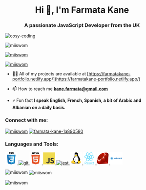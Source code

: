 <h1 align="center">Hi 👋, I'm Farmata Kane</h1>
<h3 align="center">A passionate JavaScript Developer from the UK</h3>

<img text-align="center"  alt="cosy-coding" width="400" src="https://images.squarespace-cdn.com/content/v1/5fe4caeadae61a2f19719512/fbabc357-b945-4e72-8881-b94e68522174/Cozy+Home+Office?format=1000w">

<p align="left"> <img src="https://komarev.com/ghpvc/?username=miiswom&label=Profile%20views&color=0e75b6&style=flat" alt="miiswom" /> </p>

<p align="left"> <a href="https://github.com/ryo-ma/github-profile-trophy"><img src="https://github-profile-trophy.vercel.app/?username=miiswom" alt="miiswom" /></a> </p>

<p align="left"> <a href="https://twitter.com/miiswom" target="blank"><img src="https://img.shields.io/twitter/follow/miiswom?logo=twitter&style=for-the-badge" alt="miiswom" /></a> </p>

- 👨‍💻 All of my projects are available at [https://farmatakane-portfolio.netlify.app/](https://farmatakane-portfolio.netlify.app/)

- 📫 How to reach me **kane.farmata@gmail.com**

- ⚡ Fun fact **I speak English, French, Spanish, a bit of Arabic and Albanian on a daily basis.**

<h3 align="left">Connect with me:</h3>
<p align="left">
<a href="https://twitter.com/miiswom" target="blank"><img align="center" src="https://raw.githubusercontent.com/rahuldkjain/github-profile-readme-generator/master/src/images/icons/Social/twitter.svg" alt="miiswom" height="30" width="40" /></a>
<a href="https://linkedin.com/in/farmata-kane-1a890580" target="blank"><img align="center" src="https://raw.githubusercontent.com/rahuldkjain/github-profile-readme-generator/master/src/images/icons/Social/linked-in-alt.svg" alt="farmata-kane-1a890580" height="30" width="40" /></a>
</p>

<h3 align="left">Languages and Tools:</h3>
<p align="left"> <a href="https://www.w3schools.com/css/" target="_blank" rel="noreferrer"> <img src="https://raw.githubusercontent.com/devicons/devicon/master/icons/css3/css3-original-wordmark.svg" alt="css3" width="40" height="40"/> </a> <a href="https://git-scm.com/" target="_blank" rel="noreferrer"> <img src="https://www.vectorlogo.zone/logos/git-scm/git-scm-icon.svg" alt="git" width="40" height="40"/> </a> <a href="https://www.w3.org/html/" target="_blank" rel="noreferrer"> <img src="https://raw.githubusercontent.com/devicons/devicon/master/icons/html5/html5-original-wordmark.svg" alt="html5" width="40" height="40"/> </a> <a href="https://developer.mozilla.org/en-US/docs/Web/JavaScript" target="_blank" rel="noreferrer"> <img src="https://raw.githubusercontent.com/devicons/devicon/master/icons/javascript/javascript-original.svg" alt="javascript" width="40" height="40"/> </a> <a href="https://jestjs.io" target="_blank" rel="noreferrer"> <img src="https://www.vectorlogo.zone/logos/jestjsio/jestjsio-icon.svg" alt="jest" width="40" height="40"/> </a> <a href="https://www.linux.org/" target="_blank" rel="noreferrer"> <img src="https://raw.githubusercontent.com/devicons/devicon/master/icons/linux/linux-original.svg" alt="linux" width="40" height="40"/> </a> <a href="https://reactjs.org/" target="_blank" rel="noreferrer"> <img src="https://raw.githubusercontent.com/devicons/devicon/master/icons/react/react-original-wordmark.svg" alt="react" width="40" height="40"/> </a> <a href="https://www.ruby-lang.org/en/" target="_blank" rel="noreferrer"> <img src="https://raw.githubusercontent.com/devicons/devicon/master/icons/ruby/ruby-original.svg" alt="ruby" width="40" height="40"/> </a> <a href="https://webpack.js.org" target="_blank" rel="noreferrer"> <img src="https://raw.githubusercontent.com/devicons/devicon/d00d0969292a6569d45b06d3f350f463a0107b0d/icons/webpack/webpack-original-wordmark.svg" alt="webpack" width="40" height="40"/> </a> </p>

<p><img align="left" src="https://github-readme-stats.vercel.app/api/top-langs?username=miiswom&show_icons=true&locale=en&layout=compact" alt="miiswom" /></p>

<p>&nbsp;<img align="center" src="https://github-readme-stats.vercel.app/api?username=miiswom&show_icons=true&locale=en" alt="miiswom" /></p>

<p><img align="center" src="https://github-readme-streak-stats.herokuapp.com/?user=miiswom&" alt="miiswom" /></p>

